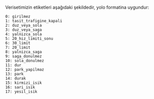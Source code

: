 Verisetimizin etiketleri aşağıdaki şekildedir, yolo formatina uygundur:

    0: girilmez
    1: tasit_trafigine_kapali
    2: duz_veya_sola
    3: duz_veya_saga
    4: yalnizca_sola
    5: 20_hiz_limiti_sonu
    6: 30_limit
    7: 20_limit
    8: yalnizca_saga
    9: saga_donulmez
    10: sola_donulmez
    11: dur
    12: park_yapilmaz
    13: park
    14: durak
    15: kirmizi_isik
    16: sari_isik
    17: yesil_isik
